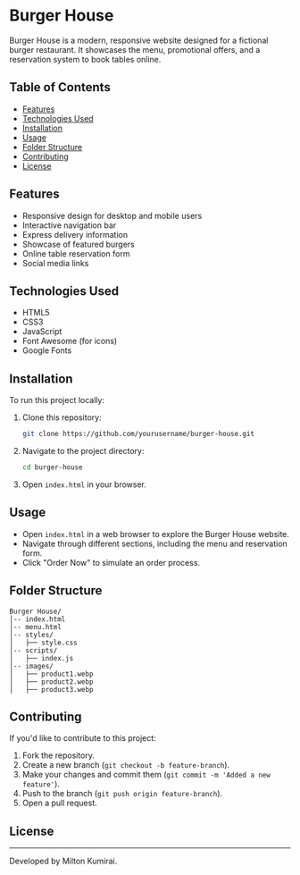 # Burger House

Burger House is a modern, responsive website designed for a fictional burger restaurant. It showcases the menu, promotional offers, and a reservation system to book tables online.

## Table of Contents
- [Features](#features)
- [Technologies Used](#technologies-used)
- [Installation](#installation)
- [Usage](#usage)
- [Folder Structure](#folder-structure)
- [Contributing](#contributing)
- [License](#license)

## Features
- Responsive design for desktop and mobile users
- Interactive navigation bar
- Express delivery information
- Showcase of featured burgers
- Online table reservation form
- Social media links

## Technologies Used
- HTML5
- CSS3
- JavaScript
- Font Awesome (for icons)
- Google Fonts

## Installation
To run this project locally:
1. Clone this repository:
   ```sh
   git clone https://github.com/yourusername/burger-house.git
   ```
2. Navigate to the project directory:
   ```sh
   cd burger-house
   ```
3. Open `index.html` in your browser.

## Usage
- Open `index.html` in a web browser to explore the Burger House website.
- Navigate through different sections, including the menu and reservation form.
- Click "Order Now" to simulate an order process.

## Folder Structure
```
Burger House/
│-- index.html
│-- menu.html
│-- styles/
│   ├── style.css
│-- scripts/
│   ├── index.js
│-- images/
│   ├── product1.webp
│   ├── product2.webp
│   ├── product3.webp
```

## Contributing
If you'd like to contribute to this project:
1. Fork the repository.
2. Create a new branch (`git checkout -b feature-branch`).
3. Make your changes and commit them (`git commit -m 'Added a new feature'`).
4. Push to the branch (`git push origin feature-branch`).
5. Open a pull request.

## License


---
Developed by Milton Kumirai.

